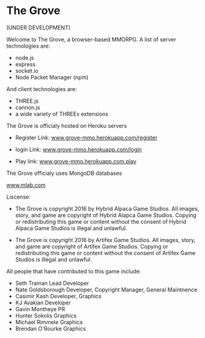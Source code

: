 # The Grove

(UNDER DEVELOPMENT)


Welcome to The Grove, a browser-based MMORPG.
A list of server technologies are:

- node.js
- express
- socket.io
- Node Packet Manager (npm)

And client technologies are:

- THREE.js
- cannon.js
- a wide variety of THREEx extensions

The Grove is officialy hosted on Heroku servers

- Register Link: www.grove-mmo.herokuapp.com/register

- login Link: www.grove-mmo.herokuapp.com/login

- Play link: www.grove-mmo.herokuapp.com.play


The Grove officialy uses MongoDB databases

www.mlab.com

Liscense:


- The Grove is copyright 2016 by Hybrid Alpaca Game Studios. All images, story, and game are copyright of Hybrid Alapca Game Studios.
Copying or redistributing this game or content without the consent of Hybrid Alpaca Game Studios is illegal and unlawful.

- The Grove is copyright 2016 by Artifex Game Studios. All images, story, and game are copyright of Artifex Game Studios. 
Copying or redistributing this game or content without the consent of Artifex Game Studios is illegal and unlawful.


All people that have contributed to this game include:

- Seth Traman             Lead Developer
- Nate Goldsborough       Developer, Copyright Manager, General Maintnence
- Casimir Kash            Developer, Graphics
- KJ Avakian              Developer
- Gavin Montheye          PR
- Hunter Sokolis          Graphics
- Michael Rimmele         Graphics
- Brendan O'Rourke        Graphics
